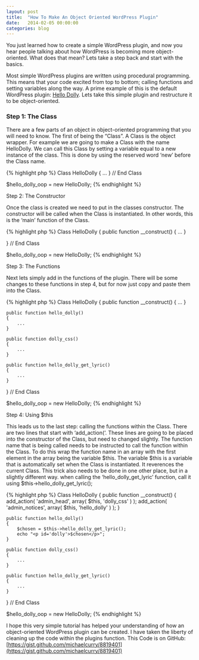 ```yaml
---
layout: post
title:  "How To Make An Object Oriented WordPress Plugin"
date:   2014-02-05 00:00:00
categories: blog
---
```


You just learned how to create a simple WordPress plugin, and now you hear people talking about how WordPress is becoming more object-oriented. What does that mean? Lets take a step back and start with the basics.

Most simple WordPress plugins are written using procedural programming. This means that your code excited from top to bottom; calling functions and setting variables along the way. A prime example of this is the default WordPress plugin: [Hello Dolly](https://github.com/WordPress/WordPress/blob/7ee6ad566d5b28bcbb105432f1dbf06751c1aeda/wp-content/plugins/hello.php). Lets take this simple plugin and restructure it to be object-oriented.

### Step 1: The Class

There are a few parts of an object in object-oriented programming that you will need to know. The first of being the “Class”. A Class is the object wrapper. For example we are going to make a Class with the name HelloDolly. We can call this Class by setting a variable equal to a new instance of the class. This is done by using the reserved word ‘new’ before the Class name.

{% highlight php %}
Class HelloDolly
{
	...
} // End Class

$hello_dolly_oop = new HelloDolly;
{% endhighlight %}

Step 2: The Constructor

Once the class is created we need to put in the classes constructor. The constructor will be called when the Class is instantiated. In other words, this is the ‘main’ function of the Class.

{% highlight php %}
Class HelloDolly
{
	public function __construct()
	{
		...
	}

} // End Class

$hello_dolly_oop = new HelloDolly;
{% endhighlight %}

Step 3: The Functions

Next lets simply add in the functions of the plugin. There will be some changes to these functions in step 4, but for now just copy and paste them into the Class.

{% highlight php %}
Class HelloDolly
{
	public function __construct()
	{
		...
	}

	public function hello_dolly()
	{
		...
	}

	public function dolly_css()
	{
		...
	}

	public function hello_dolly_get_lyric()
	{
		...
	}

} // End Class

$hello_dolly_oop = new HelloDolly;
{% endhighlight %}

Step 4: Using $this

This leads us to the last step: calling the functions within the Class. There are two lines that start with ‘add_action(‘. These lines are going to be placed into the constructor of the Class, but need to changed slightly. The function name that is being called needs to be instructed to call the function within the Class. To do this wrap the function name in an array with the first element in the array being the variable $this. The variable $this is a variable that is automatically set when the Class is instantiated. It reverences the current Class. This trick also needs to be done in one other place, but in a slightly different way. when calling the ‘hello_dolly_get_lyric’ function, call it using $this->hello_dolly_get_lyric();

{% highlight php %}
Class HelloDolly
{
	public function __construct()
	{
		add_action( 'admin_head', array( $this, 'dolly_css' ) );
		add_action( 'admin_notices', array( $this, 'hello_dolly' ) );
	}

	public function hello_dolly()
	{
		$chosen = $this->hello_dolly_get_lyric();
		echo "<p id='dolly'>$chosen</p>";
	}

	public function dolly_css()
	{
		...
	}

	public function hello_dolly_get_lyric()
	{
		...
	}

} // End Class

$hello_dolly_oop = new HelloDolly;
{% endhighlight %}

I hope this very simple tutorial has helped your understanding of how an object-oriented WordPress plugin can be created. I have taken the liberty of cleaning up the code within the plugins function. This Code is on GitHub: [https://gist.github.com/michaelcurry/8819401](https://gist.github.com/michaelcurry/8819401)
